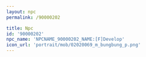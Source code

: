 ```yaml
---
layout: npc
permalink: /90000202

title: Npc
id: '90000202'
npc_name: 'NPCNAME_90000202_NAME:[F]Develop'
icon_url: 'portrait/mob/02020069_m_bungbung_p.png'
---
```

